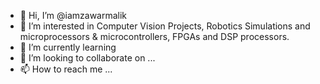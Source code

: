 - 👋 Hi, I’m @iamzawarmalik
- 👀 I’m interested in Computer Vision Projects, Robotics Simulations and microprocessors & microcontrollers, FPGAs and DSP processors.
- 🌱 I’m currently learning 
- 💞️ I’m looking to collaborate on ...
- 📫 How to reach me ...

<!---
iamzawarmalik/iamzawarmalik is a ✨ special ✨ repository because its `README.md` (this file) appears on your GitHub profile.
You can click the Preview link to take a look at your changes.
--->
